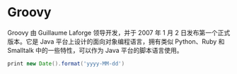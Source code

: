 # Groovy

Groovy 由 Guillaume Laforge 领导开发，并于 2007 年 1 月 2 日发布第一个正式版本。它是 Java 平台上设计的面向对象编程语言，拥有类似 Python、Ruby 和 Smalltalk 中的一些特性，可以作为 Java 平台的脚本语言使用。

```groovy
print new Date().format('yyyy-MM-dd')
```
